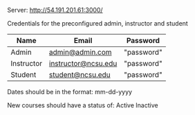 
Server:
http://54.191.201.61:3000/

Credentials for the preconfigured admin, instructor and student

| Name       | Email               | Password   |
|------------|---------------------|------------|
| Admin      | admin@admin.com     | "password" | 
| Instructor | instructor@ncsu.edu | "password" | 
| Student    | student@ncsu.edu    | "password" | 

Dates should be in the format:
mm-dd-yyyy

New courses should have a status of:
Active
Inactive
